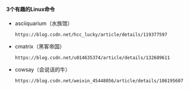 #### 3个有趣的Linux命令
- asciiquarium（水族馆）
  ```aidl
  https://blog.csdn.net/hcc_lucky/article/details/119377597
  ```
- cmatrix（黑客帝国）
  ```aidl
  https://blog.csdn.net/u014635374/article/details/132689611
  ```
- cowsay（会说话的牛）
  ```aidl
  https://blog.csdn.net/weixin_45448056/article/details/106195607
  ```
        